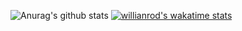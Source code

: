 ![Anurag's github stats](https://github-readme-stats.vercel.app/api?username=yarmmak&theme=tokyonight&show_icons=true)
[![willianrod's wakatime stats](https://github-readme-stats.vercel.app/api/wakatime?username=yarmmak&theme=tokyonight&show_icons=true)](https://github.com/anuraghazra/github-readme-stats)


<!--[![ReadMe Card](https://github-readme-stats.vercel.app/api/pin/?username=sevenTsoft&repo=DiscMath&theme=tokyonight)](https://github.com/anuraghazra/github-readme-stats)-->


<!--
**yarmmak/yarmmak** is a ✨ _special_ ✨ repository because its `README.md` (this file) appears on your GitHub profile.

Here are some ideas to get you started:

- 🔭 I’m currently working on ...
- 🌱 I’m currently learning ...
- 👯 I’m looking to collaborate on ...
- 🤔 I’m looking for help with ...
- 💬 Ask me about ...
- 📫 How to reach me: ...
- 😄 Pronouns: ...
- ⚡ Fun fact: ...
-->
